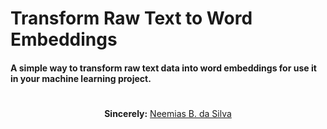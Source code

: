# Transform Raw Text to Word Embeddings

#### A simple way to transform raw text data into word embeddings for use it in your machine learning project.

#

<p align="center"><b>Sincerely:</b> <a href="https://github.com/neemiasbsilva">Neemias B. da Silva</a></p>

#